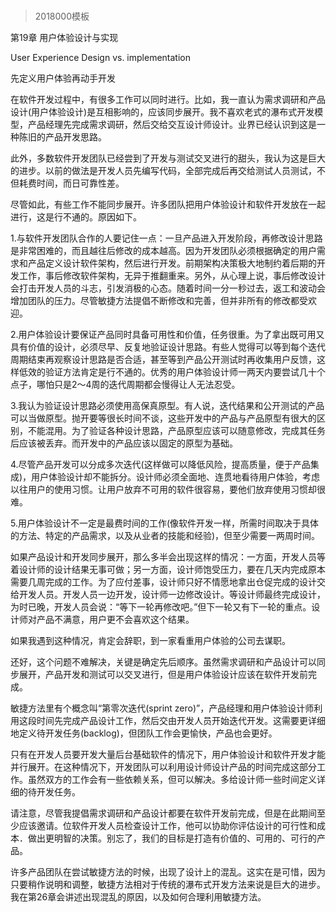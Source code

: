 # 
> 2018000模板


第19章 用户体验设计与实现

User Experience Design vs. implementation



先定义用户体验再动手开发



在软件开发过程中，有很多工作可以同时进行。比如，我一直认为需求调研和产品设计(用户体验设计)是互相影响的，应该同步展开。我不喜欢老式的瀑布式开发模型，产品经理先完成需求调研，然后交给交互设计师设计。业界已经认识到这是一种陈旧的产品开发思路。



此外，多数软件开发团队已经尝到了开发与测试交叉进行的甜头，我认为这是巨大的进步。以前的做法是开发人员先编写代码，全部完成后再交给测试人员测试，不但耗费时间，而日可靠性差。



尽管如此，有些工作不能同步展开。许多团队把用户体验设计和软件开发放在一起进行，这是行不通的。原因如下。



1.与软件开发团队合作的人要记住一点：一旦产品进入开发阶段，再修改设计思路是非常困难的，而且越往后修改的成本越高。因为开发团队必须根据确定的用户需求和产品定义设计软件架构，然后进行开发。前期架构决策极大地制约着后期的开发工作，事后修改软件架构，无异于推翻重来。另外，从心理上说，事后修改设计会打击开发人员的斗志，引发消极的心态。随着时间一分一秒过去，返工和波动会增加团队的压力。尽管敏捷方法提倡不断修改和完善，但并非所有的修改都受欢迎。



2.用户体验设计要保证产品同时具备可用性和价值，任务很重。为了拿出既可用又具有价值的设计，必须尽早、反复地验证设计思路。有些人觉得可以等到每个迭代周期结束再观察设计思路是否合适，甚至等到产品公开测试时再收集用户反馈，这样低效的验证方法肯定是行不通的。优秀的用户体验设计师一两天内要尝试几十个点子，哪怕只是2～4周的迭代周期都会慢得让人无法忍受。



3.我认为验证设计思路必须使用高保真原型。有人说，迭代结果和公开测试的产品可以当做原型。抛开要等很长时间不谈，这些开发中的产品与产品原型有很大的区别，不能混用。为了验证各种设计思路，产品原型应该可以随意修改，完成其任务后应该被丢弃。而开发中的产品应该以固定的原型为基础。



4.尽管产品开发可以分成多次迭代(这样做可以降低风险，提高质量，便于产品集成)，用户体验设计却不能拆分。设计师必须全面地、连贯地看待用户体验，考虑以往用户的使用习惯。让用户放弃不可用的软件很容易，要他们放弃使用习惯却很难。



5.用户体验设计不一定是最费时间的工作(像软件开发一样，所需时间取决于具体的方法、特定的产品需求，以及从业者的技能和经验)，但至少需要一两周时间。



如果产品设计和开发同步展开，那么多半会出现这样的情况：一方面，开发人员等着设计师的设计结果无事可做；另一方面，设计师饱受压力，要在几天内完成原本需要几周完成的工作。为了应付差事，设计师只好不情愿地拿出仓促完成的设计交给开发人员。开发人员一边开发，设计师一边修改设计。等设计师最终完成设计，为时已晚，开发人员会说：“等下一轮再修改吧。”但下一轮又有下一轮的重点。设计师对产品不满意，用户更不会喜欢这个结果。



如果我遇到这种情况，肯定会辞职，到一家看重用户体验的公司去谋职。



还好，这个问题不难解决，关键是确定先后顺序。虽然需求调研和产品设计可以同步展开，产品开发和测试可以交叉进行，但是用户体验设计应该在软件开发前完成。



敏捷方法里有个概念叫“第零次迭代(sprint zero)”，产品经理和用户体验设计师利用这段时间先完成产品设计工作，然后交由开发人员开始迭代开发。这需要更详细地定义待开发任务(backlog)，但团队工作会更愉快，产品也会更好。



只有在开发人员要开发大量后台基础软件的情况下，用户体验设计和软件开发才能并行展开。在这种情况下，开发团队可以利用设计师设计产品的时间完成这部分工作。虽然双方的工作会有一些依赖关系，但可以解决。多给设计师一些时间定义详细的待开发任务。



请注意，尽管我提倡需求调研和产品设计都要在软件开发前完成，但是在此期间至少应该邀请。位软件开发人员检查设计工作，他可以协助你评估设计的可行性和成本．做出更明智的决策。别忘了，我们的目标是打造有价值的、可用的、可行的产品。



许多产品团队在尝试敏捷方法的时候，出现了设计上的混乱。这实在是可惜，因为只要稍作说明和调整，敏捷方法相对于传统的瀑布式开发方法来说是巨大的进步。我在第26章会讲述出现混乱的原因，以及如何合理利用敏捷方法。



